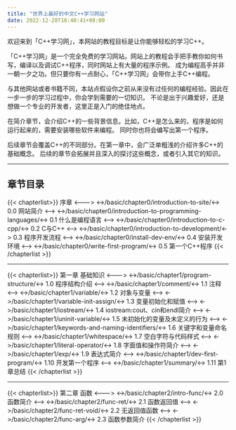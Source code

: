 ```yaml
---
title: "世界上最好的中文C++学习网站"
date: 2022-12-28T16:40:41+08:00
---
```


欢迎来到「C++学习网」，本网站的教程目标是让你能够轻松的学习C++。

「C++学习网」是一个完全免费的学习网站。网站上的教程会手把手教你如何书写，编译以及调试C++程序，同时网站上有大量的程序示例。
成为编程高手并非一朝一夕之功。但只要你有一点耐心，「C++学习网」会带你上手C++编程。

与其他网站或者书籍不同，本站点假设你之前从来没有过任何的编程经验。因此在一步一步的学习过程中，你会学到需要的一切知识。
不论是出于兴趣爱好，还是想做一个专业的开发者，这里正是入门的绝佳地点。

在简介章节，会介绍C++的一些背景信息。比如，C++是怎么来的，程序是如何运行起来的，需要安装哪些软件来编程。
同时你也将会编写出第一个程序。

后续章节会覆盖C++的不同部分。在第一章中，会广泛单粗浅的介绍许多C++的基础概念。
后续的章节会拓展并且深入的探讨这些概念，或者引入其它的知识。

*** 

## 章节目录

{{< chapterlist>}}
序章
<--->
<->/basic/chapter0/introduction-to-site/<-> 0.0 网站简介
<-->
<->/basic/chapter0/introduction-to-programming-languages/<-> 0.1 什么是编程语言
<-->
<->/basic/chapter0/introduction-to-c-cpp/<-> 0.2 C与C++
<-->
<->/basic/chapter0/introduction-to-development/<-> 0.3 程序开发流程
<-->
<->/basic/chapter0/install-dev-env/<-> 0.4 安装开发环境
<-->
<->/basic/chapter0/write-first-program/<-> 0.5 第一个C++程序
{{< /chapterlist >}}

***

{{< chapterlist>}}
第一章 基础知识
<--->
<->/basic/chapter1/program-structure/<-> 1.0 程序结构介绍
<-->
<->/basic/chapter1/comment/<-> 1.1 注释
<-->
<->/basic/chapter1/variable/<-> 1.2 对象与变量
<-->
<->/basic/chapter1/variable-init-assign/<-> 1.3 变量初始化和赋值
<-->
<->/basic/chapter1/iostream/<-> 1.4 iostream:cout、cin和endl简介
<-->
<->/basic/chapter1/uninit-variable/<-> 1.5 未初始化的变量及未定义的行为
<-->
<->/basic/chapter1/keywords-and-naming-identifiers/<-> 1.6 关键字和变量命名规则
<-->
<->/basic/chapter1/whitespace/<-> 1.7 空白字符与代码样式
<-->
<->/basic/chapter1/literal-operator/<-> 1.8 字面值和操作符简介
<-->
<->/basic/chapter1/exp/<-> 1.9 表达式简介
<-->
<->/basic/chapter1/dev-first-program/<-> 1.10 开发第一个程序
<-->
<->/basic/chapter1/summary/<-> 1.11 第1章总结
{{< /chapterlist >}}

***

{{< chapterlist>}}
第二章 函数
<--->
<->/basic/chapter2/intro-func/<-> 2.0 函数简介
<-->
<->/basic/chapter2/func-ret/<-> 2.1 函数返回值
<-->
<->/basic/chapter2/func-ret-void/<-> 2.2 无返回值函数
<-->
<->/basic/chapter2/func-arg/<-> 2.3 函数参数简介
{{< /chapterlist >}}
